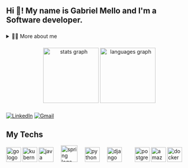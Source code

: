 <h2 align="left">Hi 👋! My name is Gabriel Mello and I'm a Software developer.</h2>

###
<details>
  <summary>👨‍💻 More about me</summary>

  - 💬  Since the second year of school, when I started studying the C language, my interest in the world of technology has only increased. Currently, I'm a Software Developer at SAP.

  - ⚡  I have a strong interest in solving complex problems and creating efficient solutions, which leads me to constantly seek new knowledge and skills.
</details>

<div align="left">
</div>

###

<div align="center">
  <img src="https://github-readme-stats.vercel.app/api?username=gab-mello&hide_title=false&hide_rank=false&show_icons=true&include_all_commits=true&count_private=true&disable_animations=false&theme=codeSTACKr&locale=en&hide_border=false&order=1" height="150" alt="stats graph"  />
  <img src="https://github-readme-stats.vercel.app/api/top-langs?username=gab-mello&locale=en&hide_title=false&layout=compact&card_width=320&langs_count=5&theme=codeSTACKr&hide_border=false&order=2" height="150" alt="languages graph"  />
</div>

###


<!-- Links -->
[![LinkedIn](https://img.shields.io/badge/LinkedIn-0077B5?style=for-the-badge&logo=linkedin&logoColor=white)](https://www.linkedin.com/in/gabriel88-mello/)
[![Gmail](https://img.shields.io/badge/Gmail-D14836?style=for-the-badge&logo=gmail&logoColor=white)](mailto:gabrielpontemello1@gmail.com)

###

## My Techs
<div align="left">
  <img src="https://cdn.jsdelivr.net/gh/devicons/devicon/icons/go/go-original.svg" height="40" alt="go logo"  />
  <img src="https://cdn.jsdelivr.net/gh/devicons/devicon/icons/kubernetes/kubernetes-plain.svg" height="40" alt="kubernetes logo"  />
  <img src="https://cdn.jsdelivr.net/gh/devicons/devicon/icons/java/java-original.svg" height="40" alt="java logo"  />
  <img width="12" />
  <img src="https://cdn.jsdelivr.net/gh/devicons/devicon/icons/spring/spring-original-wordmark.svg" height="45" alt="spring logo"  />
  <img width="12" />
  <img src="https://skillicons.dev/icons?i=py" height="40" alt="python logo"  />
  <img width="12" />
  <img src="https://cdn.simpleicons.org/django/092E20" height="40" alt="django logo"  />
  <img width="12" />
  <img width="12" />
  <img src="https://cdn.jsdelivr.net/gh/devicons/devicon/icons/postgresql/postgresql-original.svg" height="40" alt="postgresql logo"  />
  <img src="https://skillicons.dev/icons?i=aws" height="40" alt="amazonwebservices logo"  />
  <img src="https://cdn.simpleicons.org/docker/2496ED" height="40" alt="docker logo"  />
</div>

###


###

###


